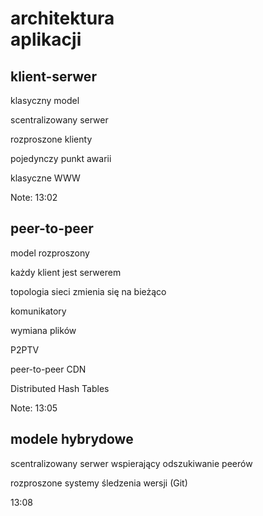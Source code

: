 # architektura<br />aplikacji


## klient-serwer

klasyczny model

scentralizowany serwer

rozproszone klienty

pojedynczy punkt awarii

klasyczne WWW

Note: 13:02


## peer-to-peer

model rozproszony

każdy klient jest serwerem

topologia sieci zmienia się na bieżąco

komunikatory

wymiana plików

P2PTV

peer-to-peer CDN

Distributed Hash Tables

Note: 13:05


## modele hybrydowe

scentralizowany serwer wspierający odszukiwanie peerów

rozproszone systemy śledzenia wersji (Git)

<aside class='notes'>
  <p>13:08</p>
</aside>
